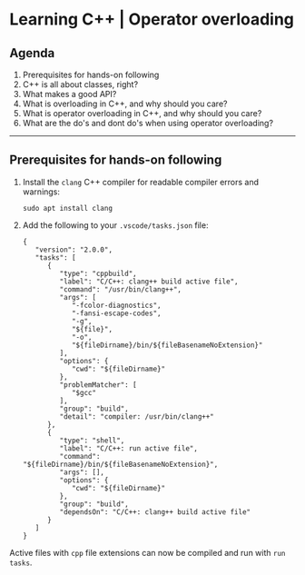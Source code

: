 # Learning C++ | Operator overloading

## Agenda

1. Prerequisites for hands-on following
2. C++ is all about classes, right?
3. What makes a good API?
4. What is overloading in C++, and why should you care?
5. What is operator overloading in C++, and why should you care?
6. What are the do's and dont do's when using operator overloading?

---

## Prerequisites for hands-on following

1. Install the `clang` C++ compiler for readable compiler errors and warnings:
   ```
   sudo apt install clang
   ```
2. Add the following to your `.vscode/tasks.json` file:
   ```
   {
      "version": "2.0.0",
      "tasks": [
         {
            "type": "cppbuild",
            "label": "C/C++: clang++ build active file",
            "command": "/usr/bin/clang++",
            "args": [
               "-fcolor-diagnostics",
               "-fansi-escape-codes",
               "-g",
               "${file}",
               "-o",
               "${fileDirname}/bin/${fileBasenameNoExtension}"
            ],
            "options": {
               "cwd": "${fileDirname}"
            },
            "problemMatcher": [
               "$gcc"
            ],
            "group": "build",
            "detail": "compiler: /usr/bin/clang++"
         },
         {
            "type": "shell",
            "label": "C/C++: run active file",
            "command": "${fileDirname}/bin/${fileBasenameNoExtension}",
            "args": [],
            "options": {
               "cwd": "${fileDirname}"
            },
            "group": "build",
            "dependsOn": "C/C++: clang++ build active file"
         }
      ]
   }
   ```

Active files with `cpp` file extensions can now be compiled and run with `run tasks`.


